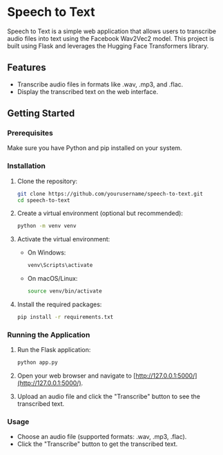 # Speech to Text

Speech to Text is a simple web application that allows users to transcribe audio files into text using the Facebook Wav2Vec2 model. This project is built using Flask and leverages the Hugging Face Transformers library.

## Features

- Transcribe audio files in formats like .wav, .mp3, and .flac.
- Display the transcribed text on the web interface.

## Getting Started

### Prerequisites

Make sure you have Python and pip installed on your system.

### Installation

1. Clone the repository:

    ```bash
    git clone https://github.com/yourusername/speech-to-text.git
    cd speech-to-text
    ```

2. Create a virtual environment (optional but recommended):

    ```bash
    python -m venv venv
    ```

3. Activate the virtual environment:

    - On Windows:

        ```bash
        venv\Scripts\activate
        ```

    - On macOS/Linux:

        ```bash
        source venv/bin/activate
        ```

4. Install the required packages:

    ```bash
    pip install -r requirements.txt
    ```

### Running the Application

1. Run the Flask application:

    ```bash
    python app.py
    ```

2. Open your web browser and navigate to [http://127.0.0.1:5000/](http://127.0.0.1:5000/).

3. Upload an audio file and click the "Transcribe" button to see the transcribed text.

### Usage

- Choose an audio file (supported formats: .wav, .mp3, .flac).
- Click the "Transcribe" button to get the transcribed text.

<!-- ### Contributing

Contributions are welcome! Feel free to open issues or submit pull requests.

### License

This project is licensed under the MIT License - see the [LICENSE](LICENSE) file for details. -->
